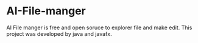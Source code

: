 # AI-File-manger
AI File manger is free and open soruce to explorer file and make edit.
This project was developed by java and javafx.
